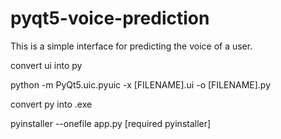 # pyqt5-voice-prediction


This is a simple interface for predicting the voice of a user. 

convert ui into py 

python -m PyQt5.uic.pyuic -x [FILENAME].ui -o [FILENAME].py

convert py into .exe 

pyinstaller --onefile  app.py [required pyinstaller]


